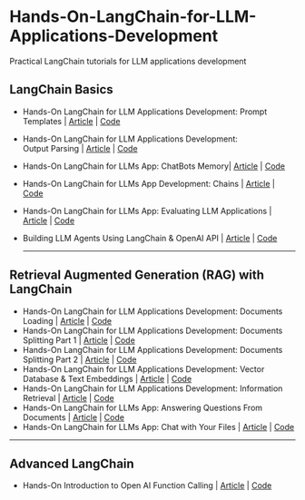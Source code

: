 # Hands-On-LangChain-for-LLM-Applications-Development
Practical LangChain tutorials for LLM applications development 

## LangChain Basics ##

* Hands-On LangChain for LLM Applications Development: Prompt Templates | [Article](https://open.substack.com/pub/youssefh/p/hands-on-langchain-for-llm-applications-5d9?r=1sqbmi&utm_campaign=post&utm_medium=web) | [Code](https://www.kaggle.com/code/youssef19/langchain-prompt-templates)
* Hands-On LangChain for LLM Applications Development: Output Parsing | [Article](https://open.substack.com/pub/youssefh/p/hands-on-langchain-for-llm-applications-6dc?r=1sqbmi&utm_campaign=post&utm_medium=web) | [Code](https://www.kaggle.com/code/youssef19/langchain-output-parsing)
* Hands-On LangChain for LLMs App: ChatBots Memory| [Article](https://open.substack.com/pub/youssefh/p/hands-on-langchain-for-llms-app-chatbots?r=1sqbmi&utm_campaign=post&utm_medium=web) | [Code](https://www.kaggle.com/code/youssef19/langchain-chatbots-memory)
* Hands-On LangChain for LLMs App Development: Chains | [Article](https://open.substack.com/pub/youssefh/p/understanding-langchain-chains-for?r=1sqbmi&utm_campaign=post&utm_medium=web) | [Code](https://www.kaggle.com/code/youssef19/understanding-langchain-chains)
* Hands-On LangChain for LLMs App: Evaluating LLM Applications | [Article](https://open.substack.com/pub/youssefh/p/evaluating-llm-applications-using?r=1sqbmi&utm_campaign=post&utm_medium=web) | [Code](https://www.kaggle.com/code/youssef19/evaluating-llm-applications-using-langchain)
* Building LLM Agents Using LangChain & OpenAI API | [Article](https://medium.com/towards-artificial-intelligence/building-llm-agents-using-langchain-openai-api-cf3f8a1e5d76?sk=d39a2c188d092e1dfcfeaddf0f60aded) | [Code](https://www.kaggle.com/code/youssef19/building-llm-agents-using-langchain-openai-api)

  --------------------------------------------------------

## Retrieval Augmented Generation (RAG) with LangChain ##

* Hands-On LangChain for LLM Applications Development: Documents Loading | [Article](https://open.substack.com/pub/youssefh/p/hands-on-langchain-for-llm-applications?r=1sqbmi&utm_campaign=post&utm_medium=web) | [Code](https://www.kaggle.com/code/youssef19/documents-loading-with-langchain)
* Hands-On LangChain for LLM Applications Development: Documents Splitting Part 1 | [Article](https://open.substack.com/pub/youssefh/p/hands-on-langchain-for-llm-applications-2d6?r=1sqbmi&utm_campaign=post&utm_medium=web) | [Code]()
* Hands-On LangChain for LLM Applications Development: Documents Splitting Part 2 | [Article](https://open.substack.com/pub/youssefh/p/hands-on-langchain-for-llm-applications-96e?r=1sqbmi&utm_campaign=post&utm_medium=web) | [Code]()
* Hands-On LangChain for LLM Applications Development: Vector Database & Text Embeddings | [Article](https://open.substack.com/pub/youssefh/p/hands-on-langchain-for-llm-applications-943?r=1sqbmi&utm_campaign=post&utm_medium=web) | [Code]()
* Hands-On LangChain for LLM Applications Development: Information Retrieval | [Article](https://open.substack.com/pub/youssefh/p/hands-on-langchain-for-llm-applications-5fe?r=1sqbmi&utm_campaign=post&utm_medium=web) | [Code]()
* Hands-On LangChain for LLMs App: Answering Questions From Documents | [Article](https://open.substack.com/pub/youssefh/p/hands-on-langchain-for-llms-app-answering?r=1sqbmi&utm_campaign=post&utm_medium=web) | [Code]() 
* Hands-On LangChain for LLMs App: Chat with Your Files | [Article](https://open.substack.com/pub/youssefh/p/hands-on-langchain-for-llms-app-chat?r=1sqbmi&utm_campaign=post&utm_medium=web) | [Code]()
---------------------------------------------------------

## Advanced LangChain ##
* Hands-On Introduction to Open AI Function Calling | [Article](https://open.substack.com/pub/youssefh/p/hands-on-introduction-to-open-ai?r=1sqbmi&utm_campaign=post&utm_medium=web) | [Code]()

